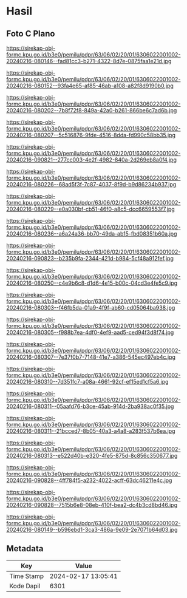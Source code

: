 # Hasil

## Foto C Plano

https://sirekap-obj-formc.kpu.go.id/b3e0/pemilu/pdpr/63/06/02/20/01/6306022001002-20240216-080146--fad81cc3-b271-4322-8d7e-0875faa1e21d.jpg

https://sirekap-obj-formc.kpu.go.id/b3e0/pemilu/pdpr/63/06/02/20/01/6306022001002-20240216-080152--93fa4e65-af85-46ab-a108-a82f8d9190b0.jpg

https://sirekap-obj-formc.kpu.go.id/b3e0/pemilu/pdpr/63/06/02/20/01/6306022001002-20240216-080202--7b8f72f8-849a-42a0-b261-866be6c7ad6b.jpg

https://sirekap-obj-formc.kpu.go.id/b3e0/pemilu/pdpr/63/06/02/20/01/6306022001002-20240216-080207--5c516876-9fde-4516-8dda-fd990c58bb35.jpg

https://sirekap-obj-formc.kpu.go.id/b3e0/pemilu/pdpr/63/06/02/20/01/6306022001002-20240216-090821--277cc003-4e2f-4982-840a-2d269eb8a0f4.jpg

https://sirekap-obj-formc.kpu.go.id/b3e0/pemilu/pdpr/63/06/02/20/01/6306022001002-20240216-080226--68ad5f3f-7c87-4037-8f9d-b9d86234b937.jpg

https://sirekap-obj-formc.kpu.go.id/b3e0/pemilu/pdpr/63/06/02/20/01/6306022001002-20240216-080229--e0a030bf-cb51-46f0-a8c5-dcc6659553f7.jpg

https://sirekap-obj-formc.kpu.go.id/b3e0/pemilu/pdpr/63/06/02/20/01/6306022001002-20240216-080236--a6a24a36-bb70-49da-ab15-fbd08351b60a.jpg

https://sirekap-obj-formc.kpu.go.id/b3e0/pemilu/pdpr/63/06/02/20/01/6306022001002-20240216-090823--b235b9fa-2344-421d-b984-5cf48a912fef.jpg

https://sirekap-obj-formc.kpu.go.id/b3e0/pemilu/pdpr/63/06/02/20/01/6306022001002-20240216-080250--c4e9b6c8-d1d6-4e15-b00c-04cd3e4fe5c9.jpg

https://sirekap-obj-formc.kpu.go.id/b3e0/pemilu/pdpr/63/06/02/20/01/6306022001002-20240216-080303--f46fb5da-01a9-4f9f-ab60-cd05064ba938.jpg

https://sirekap-obj-formc.kpu.go.id/b3e0/pemilu/pdpr/63/06/02/20/01/6306022001002-20240216-080305--f988b7ea-4df0-4ef9-aad5-ced94f3d8f74.jpg

https://sirekap-obj-formc.kpu.go.id/b3e0/pemilu/pdpr/63/06/02/20/01/6306022001002-20240216-080307--7e37f0b7-7148-41e7-a386-545ec497eb4c.jpg

https://sirekap-obj-formc.kpu.go.id/b3e0/pemilu/pdpr/63/06/02/20/01/6306022001002-20240216-080310--7d351fc7-a08a-4661-92cf-ef15ed1cf5a6.jpg

https://sirekap-obj-formc.kpu.go.id/b3e0/pemilu/pdpr/63/06/02/20/01/6306022001002-20240216-080311--05aafd76-b3ce-45ab-914d-2ba938ac0f35.jpg

https://sirekap-obj-formc.kpu.go.id/b3e0/pemilu/pdpr/63/06/02/20/01/6306022001002-20240216-080311--21bcced7-8b05-40a3-a4a8-a283f537b6ea.jpg

https://sirekap-obj-formc.kpu.go.id/b3e0/pemilu/pdpr/63/06/02/20/01/6306022001002-20240216-080313--e522d40b-e320-4fe5-875d-8c856c350677.jpg

https://sirekap-obj-formc.kpu.go.id/b3e0/pemilu/pdpr/63/06/02/20/01/6306022001002-20240216-090828--4ff784f5-a232-4022-acff-63dc46211e4c.jpg

https://sirekap-obj-formc.kpu.go.id/b3e0/pemilu/pdpr/63/06/02/20/01/6306022001002-20240216-090828--7515b6e8-08eb-410f-bea2-dc4b3cd8bd46.jpg

https://sirekap-obj-formc.kpu.go.id/b3e0/pemilu/pdpr/63/06/02/20/01/6306022001002-20240216-080149--b596ebd1-3ca3-486a-9e09-2e7071b64d03.jpg


## Metadata

| Key        | Value               |
| ---------- | ------------------- |
| Time Stamp | 2024-02-17 13:05:41 |
| Kode Dapil | 6301                |



